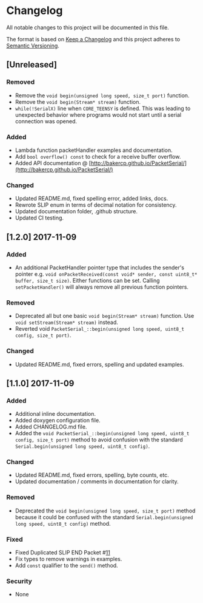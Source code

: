 # Changelog

All notable changes to this project will be documented in this file.

The format is based on [Keep a Changelog](http://keepachangelog.com/en/1.0.0/)
and this project adheres to [Semantic Versioning](http://semver.org/spec/v2.0.0.html).

## [Unreleased]

### Removed

- Remove the `void begin(unsigned long speed, size_t port)` function.
- Remove the `void begin(Stream* stream)` function.
- `while(!SerialX)` line when `CORE_TEENSY` is defined. This was leading to unexpected behavior where programs would not start until a serial connection was opened.

### Added

- Lambda function packetHandler examples and documentation.
- Add `bool overflow() const` to check for a receive buffer overflow.
- Added API documentation @ [http://bakercp.github.io/PacketSerial/](http://bakercp.github.io/PacketSerial/)

### Changed

- Updated README.md, fixed spelling error, added links, docs.
- Rewrote SLIP enum in terms of decimal notation for consistency.
- Updated documentation folder, .github structure.
- Updated CI testing.

## [1.2.0] 2017-11-09

### Added

- An additional PacketHandler pointer type that includes the sender's pointer e.g. `void onPacketReceived(const void* sender, const uint8_t* buffer, size_t size)`. Either functions can be set. Calling `setPacketHandler()` will always remove all previous function pointers.

### Removed

- Deprecated all but one basic `void begin(Stream* stream)` function. Use `void setStream(Stream* stream)` instead.
- Reverted void `PacketSerial_::begin(unsigned long speed, uint8_t config, size_t port)`.

### Changed

- Updated README.md, fixed errors, spelling and updated examples.

## [1.1.0] 2017-11-09

### Added

- Additional inline documentation.
- Added doxygen configuration file.
- Added CHANGELOG.md file.
- Added the `void PacketSerial_::begin(unsigned long speed, uint8_t config, size_t port)` method to avoid confusion with the standard `Serial.begin(unsigned long speed, uint8_t config)`.

### Changed

- Updated README.md, fixed errors, spelling, byte counts, etc.
- Updated documentation / comments in documentation for clarity.

### Removed

- Deprecated the `void begin(unsigned long speed, size_t port)` method because it could be confused with the standard `Serial.begin(unsigned long speed, uint8_t config)` method.

### Fixed

- Fixed Duplicated SLIP END Packet #[11](https://github.com/bakercp/PacketSerial/issues/11)
- Fix types to remove warnings in examples.
- Add `const` qualifier to the `send()` method.

### Security

- None
